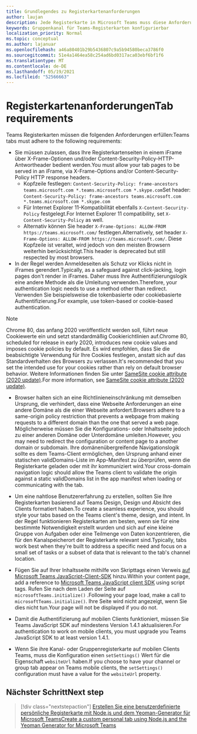 ```yaml
---
title: Grundlegendes zu Registerkartenanforderungen
author: laujan
description: Jede Registerkarte in Microsoft Teams muss diese Anforderungen erfüllen.
keywords: Gruppenkanal für Teams-Registerkarten konfigurierbar
localization_priority: Normal
ms.topic: conceptual
ms.author: lajanuar
ms.openlocfilehash: a46a80401b29b5436807c9a5b94580beca3786f0
ms.sourcegitcommit: 51e4a1464ea58c254ad6bd0317aca03ebf6bf1f6
ms.translationtype: MT
ms.contentlocale: de-DE
ms.lasthandoff: 05/19/2021
ms.locfileid: "52566663"
---
```

# <a name="tab-requirements"></a><span data-ttu-id="0ddf7-104">Registerkartenanforderungen</span><span class="sxs-lookup"><span data-stu-id="0ddf7-104">Tab requirements</span></span>

<span data-ttu-id="0ddf7-105">Teams Registerkarten müssen die folgenden Anforderungen erfüllen:</span><span class="sxs-lookup"><span data-stu-id="0ddf7-105">Teams tabs must adhere to the following requirements:</span></span>

* <span data-ttu-id="0ddf7-106">Sie müssen zulassen, dass Ihre Registerkartenseiten in einem iFrame über X-Frame-Optionen und/oder Content-Security-Policy-HTTP-Antwortheader bedient werden.</span><span class="sxs-lookup"><span data-stu-id="0ddf7-106">You must allow your tab pages to be served in an iFrame, via X-Frame-Options and/or Content-Security-Policy HTTP response headers.</span></span>
  * <span data-ttu-id="0ddf7-107">Kopfzeile festlegen: `Content-Security-Policy: frame-ancestors teams.microsoft.com *.teams.microsoft.com *.skype.com`</span><span class="sxs-lookup"><span data-stu-id="0ddf7-107">Set header: `Content-Security-Policy: frame-ancestors teams.microsoft.com *.teams.microsoft.com *.skype.com`</span></span>
  * <span data-ttu-id="0ddf7-108">Für Internet Explorer 11-Kompatibilität ebenfalls `X-Content-Security-Policy` festgelegt.</span><span class="sxs-lookup"><span data-stu-id="0ddf7-108">For Internet Explorer 11 compatibility, set `X-Content-Security-Policy` as well.</span></span>
  * <span data-ttu-id="0ddf7-109">Alternativ können Sie header `X-Frame-Options: ALLOW-FROM https://teams.microsoft.com/` festlegen.</span><span class="sxs-lookup"><span data-stu-id="0ddf7-109">Alternatively, set header `X-Frame-Options: ALLOW-FROM https://teams.microsoft.com/`.</span></span> <span data-ttu-id="0ddf7-110">Diese Kopfzeile ist veraltet, wird jedoch von den meisten Browsern weiterhin berücksichtigt.</span><span class="sxs-lookup"><span data-stu-id="0ddf7-110">This header is deprecated but still respected by most browsers.</span></span>
* <span data-ttu-id="0ddf7-111">In der Regel werden Anmeldeseiten als Schutz vor Klicks nicht in iFrames gerendert.</span><span class="sxs-lookup"><span data-stu-id="0ddf7-111">Typically, as a safeguard against click-jacking, login pages don't render in iFrames.</span></span> <span data-ttu-id="0ddf7-112">Daher muss Ihre Authentifizierungslogik eine andere Methode als die Umleitung verwenden.</span><span class="sxs-lookup"><span data-stu-id="0ddf7-112">Therefore, your authentication logic needs to use a method other than redirect.</span></span> <span data-ttu-id="0ddf7-113">Verwenden Sie beispielsweise die tokenbasierte oder cookiebasierte Authentifizierung.</span><span class="sxs-lookup"><span data-stu-id="0ddf7-113">For example, use token-based or cookie-based authentication.</span></span>

> [!NOTE]
> <span data-ttu-id="0ddf7-114">Chrome 80, das anfang 2020 veröffentlicht werden soll, führt neue Cookiewerte ein und setzt standardmäßig Cookierichtlinien auf.</span><span class="sxs-lookup"><span data-stu-id="0ddf7-114">Chrome 80, scheduled for release in early 2020, introduces new cookie values and imposes cookie policies by default.</span></span> <span data-ttu-id="0ddf7-115">Es wird empfohlen, dass Sie die beabsichtigte Verwendung für Ihre Cookies festlegen, anstatt sich auf das Standardverhalten des Browsers zu verlassen.</span><span class="sxs-lookup"><span data-stu-id="0ddf7-115">It's recommended that you set the intended use for your cookies rather than rely on default browser behavior.</span></span> <span data-ttu-id="0ddf7-116">Weitere Informationen finden Sie unter [SameSite cookie attribute (2020 update)](../../resources/samesite-cookie-update.md).</span><span class="sxs-lookup"><span data-stu-id="0ddf7-116">For more information, see [SameSite cookie attribute (2020 update)](../../resources/samesite-cookie-update.md).</span></span>

* <span data-ttu-id="0ddf7-117">Browser halten sich an eine Richtlinieneinschränkung mit demselben Ursprung, die verhindert, dass eine Webseite Anforderungen an eine andere Domäne als die einer Webseite anfordert.</span><span class="sxs-lookup"><span data-stu-id="0ddf7-117">Browsers adhere to a same-origin policy restriction that prevents a webpage from making requests to a different domain than the one that served a web page.</span></span> <span data-ttu-id="0ddf7-118">Möglicherweise müssen Sie die Konfigurations- oder Inhaltsseite jedoch zu einer anderen Domäne oder Unterdomäne umleiten.</span><span class="sxs-lookup"><span data-stu-id="0ddf7-118">However, you may need to redirect the configuration or content page to a another domain or subdomain.</span></span> <span data-ttu-id="0ddf7-119">Ihre domänenübergreifende Navigationslogik sollte es dem Teams-Client ermöglichen, den Ursprung anhand einer statischen validDomains-Liste im App-Manifest zu überprüfen, wenn die Registerkarte geladen oder mit ihr kommuniziert wird.</span><span class="sxs-lookup"><span data-stu-id="0ddf7-119">Your cross-domain navigation logic should allow the Teams client to validate the origin against a static validDomains list in the app manifest when loading or communicating with the tab.</span></span>

* <span data-ttu-id="0ddf7-120">Um eine nahtlose Benutzererfahrung zu erstellen, sollten Sie Ihre Registerkarten basierend auf Teams Design, Design und Absicht des Clients formatiert haben.</span><span class="sxs-lookup"><span data-stu-id="0ddf7-120">To create a seamless experience, you should style your tabs based on the Teams client's theme, design, and intent.</span></span> <span data-ttu-id="0ddf7-121">In der Regel funktionieren Registerkarten am besten, wenn sie für eine bestimmte Notwendigkeit erstellt wurden und sich auf eine kleine Gruppe von Aufgaben oder eine Teilmenge von Daten konzentrieren, die für den Kanalspeicherort der Registerkarte relevant sind.</span><span class="sxs-lookup"><span data-stu-id="0ddf7-121">Typically, tabs work best when they're built to address a specific need and focus on a small set of tasks or a subset of data that is relevant to the tab's channel location.</span></span>

* <span data-ttu-id="0ddf7-122">Fügen Sie auf Ihrer Inhaltsseite mithilfe von Skripttags einen Verweis [auf Microsoft Teams JavaScript-Client-SDK](/javascript/api/overview/msteams-client) hinzu.</span><span class="sxs-lookup"><span data-stu-id="0ddf7-122">Within your content page, add a reference to [Microsoft Teams JavaScript client SDK](/javascript/api/overview/msteams-client) using script tags.</span></span> <span data-ttu-id="0ddf7-123">Rufen Sie nach dem Laden der Seite auf `microsoftTeams.initialize()` .</span><span class="sxs-lookup"><span data-stu-id="0ddf7-123">Following your page load, make a call to `microsoftTeams.initialize()`.</span></span> <span data-ttu-id="0ddf7-124">Ihre Seite wird nicht angezeigt, wenn Sie dies nicht tun.</span><span class="sxs-lookup"><span data-stu-id="0ddf7-124">Your page will not be displayed if you do not.</span></span>

* <span data-ttu-id="0ddf7-125">Damit die Authentifizierung auf mobilen Clients funktioniert, müssen Sie Teams JavaScript SDK auf mindestens Version 1.4.1 aktualisieren.</span><span class="sxs-lookup"><span data-stu-id="0ddf7-125">For authentication to work on mobile clients, you must upgrade you Teams JavaScript SDK to at least version 1.4.1.</span></span>

* <span data-ttu-id="0ddf7-126">Wenn Sie ihre Kanal- oder Gruppenregisterkarte auf mobilen Clients Teams, muss die Konfiguration einen `setSettings()` Wert für die Eigenschaft `websiteUrl` haben.</span><span class="sxs-lookup"><span data-stu-id="0ddf7-126">If you choose to have your channel or group tab appear on Teams mobile clients, the `setSettings()` configuration must have a value for the `websiteUrl` property.</span></span>

## <a name="next-step"></a><span data-ttu-id="0ddf7-127">Nächster Schritt</span><span class="sxs-lookup"><span data-stu-id="0ddf7-127">Next step</span></span>

> [!div class="nextstepaction"]
> [<span data-ttu-id="0ddf7-128">Erstellen Sie eine benutzerdefinierte persönliche Registerkarte mit Node.js und dem Yeoman-Generator für Microsoft Teams</span><span class="sxs-lookup"><span data-stu-id="0ddf7-128">Create a custom personal tab using Node.js and the Yeoman Generator for Microsoft Teams</span></span>](~/tabs/quickstarts/create-personal-tab-node-yeoman.md)